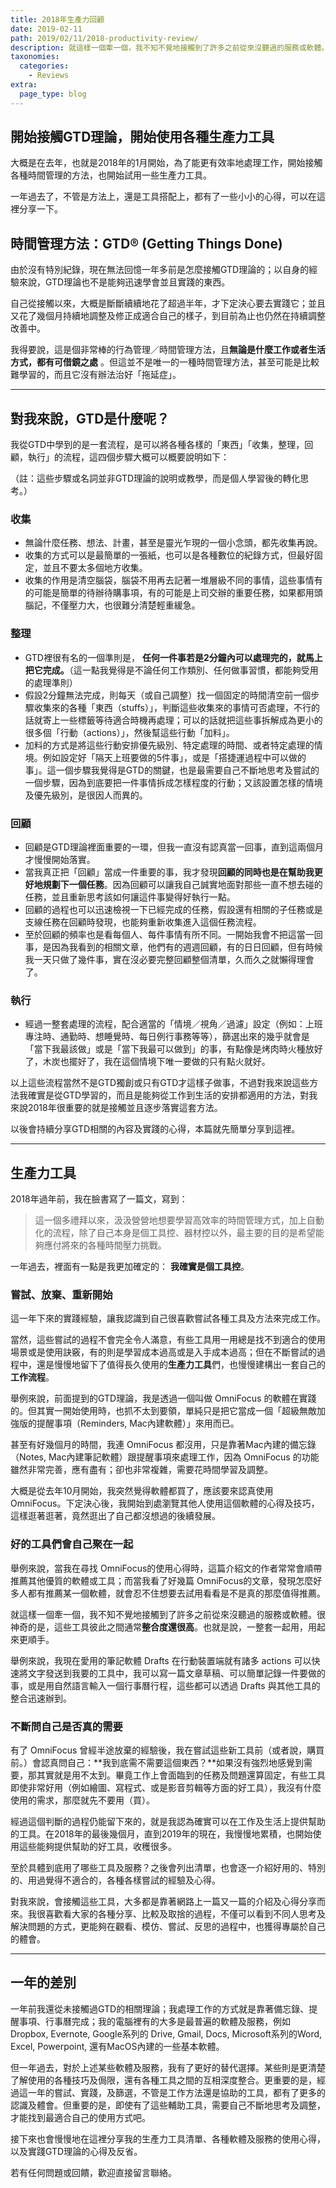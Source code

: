 ```yaml
---
title: 2018年生產力回顧
date: 2019-02-11
path: 2019/02/11/2018-productivity-review/
description: 就這樣一個牽一個，我不知不覺地接觸到了許多之前從來沒聽過的服務或軟體。很神奇的是，這些工具彼此之間通常整合度還很高。也就是說，一整套一起用，用起來更順手。
taxonomies:
  categories: 
    - Reviews
extra:
  page_type: blog
---
```


## 開始接觸GTD理論，開始使用各種生產力工具

大概是在去年，也就是2018年的1月開始，為了能更有效率地處理工作，開始接觸各種時間管理的方法，也開始試用一些生產力工具。

一年過去了，不管是方法上，還是工具搭配上，都有了一些小小的心得，可以在這裡分享一下。

<!-- more -->

## 時間管理方法：GTD® (Getting Things Done)

由於沒有特別紀錄，現在無法回憶一年多前是怎麼接觸GTD理論的；以自身的經驗來說，GTD理論也不是能夠迅速學會並且實踐的東西。

自己從接觸以來，大概是斷斷續續地花了超過半年，才下定決心要去實踐它；並且又花了幾個月持續地調整及修正成適合自己的樣子，到目前為止也仍然在持續調整改善中。

我得要說，這是個非常棒的行為管理／時間管理方法，且**無論是什麼工作或者生活方式，都有可借鏡之處** 。但這並不是唯一的一種時間管理方法，甚至可能是比較難學習的，而且它沒有辦法治好「拖延症」。

---

## 對我來說，GTD是什麼呢？

我從GTD中學到的是一套流程，是可以將各種各樣的「東西」「收集，整理，回顧，執行」的流程，這四個步驟大概可以概要說明如下：

（註：這些步驟或名詞並非GTD理論的說明或教學，而是個人學習後的轉化思考。）

### 收集
  - 無論什麼任務、想法、計畫，甚至是靈光乍現的一個小念頭，都先收集再說。
  - 收集的方式可以是最簡單的一張紙，也可以是各種數位的紀錄方式，但最好固定，並且不要太多個地方收集。
  - 收集的作用是清空腦袋，腦袋不用再去記著一堆層級不同的事情，這些事情有的可能是簡單的待辦待購事項，有的可能是上司交辦的重要任務，如果都用頭腦記，不僅壓力大，也很難分清楚輕重緩急。  
        
### 整理
  - GTD裡很有名的一個準則是， **任何一件事若是2分鐘內可以處理完的，就馬上把它完成。**（這一點我覺得是不論任何工作類別、任何做事習慣，都能夠受用的處理準則）
  - 假設2分鐘無法完成，則每天（或自己調整）找一個固定的時間清空前一個步驟收集來的各種「東西（stuffs）」，判斷這些收集來的事情可否處理，不行的話就寄上一些標籤等待適合時機再處理；可以的話就把這些事拆解成為更小的很多個「行動（actions）」，然後幫這些行動「加料」。
  - 加料的方式是將這些行動安排優先級別、特定處理的時間、或者特定處理的情境。例如設定好「隔天上班要做的5件事」，或是「搭捷運過程中可以做的事」。這一個步驟我覺得是GTD的關鍵，也是最需要自己不斷地思考及嘗試的一個步驟，因為到底要把一件事情拆成怎樣程度的行動；又該設置怎樣的情境及優先級別，是很因人而異的。  
        
### 回顧
  - 回顧是GTD理論裡面重要的一環，但我一直沒有認真當一回事，直到這兩個月才慢慢開始落實。
  - 當我真正把「回顧」當成一件重要的事，我才發現**回顧的同時也是在幫助我更好地規劃下一個任務**。因為回顧可以讓我自己誠實地面對那些一直不想去碰的任務，並且重新思考該如何讓這件事變得好執行一點。
  - 回顧的過程也可以迅速檢視一下已經完成的任務，假設還有相關的子任務或是支線任務在回顧時發現，也能夠重新收集進入這個任務流程。
  - 至於回顧的頻率也是看每個人、每件事情有所不同。一開始我會不把這當一回事，是因為我看到的相關文章，他們有的週週回顧，有的日日回顧，但有時候我一天只做了幾件事，實在沒必要完整回顧整個清單，久而久之就懶得理會了。  
        
### 執行
  - 經過一整套處理的流程，配合適當的「情境／視角／過濾」設定（例如：上班專注時、通勤時、想睡覺時、每日例行事務等等），篩選出來的幾乎就會是「當下我最該做」或是「當下我最可以做到」的事，有點像是烤肉時火種放好了，木炭也擺好了，我在這個情境下唯一要做的只有點火就好。  
        

以上這些流程當然不是GTD獨創或只有GTD才這樣子做事，不過對我來說這些方法我確實是從GTD學習的，而且是能夠從工作到生活的安排都適用的方法，對我來說2018年很重要的就是接觸並且逐步落實這套方法。

以後會持續分享GTD相關的內容及實踐的心得，本篇就先簡單分享到這裡。

---

## 生產力工具

2018年過年前，我在臉書寫了一篇文，寫到：

> 這一個多禮拜以來，汲汲營營地想要學習高效率的時間管理方式，加上自動化的流程，除了自己本身是個工具控、器材控以外，最主要的目的是希望能夠應付將來的各種時間壓力挑戰。

一年過去，裡面有一點是我更加確定的： **我確實是個工具控**。

### 嘗試、放棄、重新開始

這一年下來的實踐經驗，讓我認識到自己很喜歡嘗試各種工具及方法來完成工作。

當然，這些嘗試的過程不會完全令人滿意，有些工具用一用總是找不到適合的使用場景或是使用訣竅，有的則是學習成本過高或是入手成本過高；但在不斷嘗試的過程中，還是慢慢地留下了值得長久使用的**生產力工具**們，也慢慢建構出一套自己的**工作流程**。

舉例來說，前面提到的GTD理論，我是透過一個叫做 OmniFocus 的軟體在實踐的。但其實一開始使用時，也抓不太到要領，單純只是把它當成一個「超級無敵加強版的提醒事項（Reminders, Mac內建軟體）」來用而已。

甚至有好幾個月的時間，我連 OmniFocus 都沒用，只是靠著Mac內建的備忘錄（Notes, Mac內建筆記軟體）跟提醒事項來處理工作，因為 OmniFocus 的功能雖然非常完善，應有盡有；卻也非常複雜，需要花時間學習及調整。

大概是從去年10月開始，我突然覺得軟體都買了，應該要來認真使用 OmniFocus。下定決心後，我開始到處瀏覽其他人使用這個軟體的心得及技巧，這樣逛著逛著，竟然逛出了自己都沒想過的後續發展。

### 好的工具們會自己聚在一起

舉例來說，當我在尋找 OmniFocus的使用心得時，這篇介紹文的作者常常會順帶推薦其他優質的軟體或工具；而當我看了好幾篇 OmniFocus的文章，發現怎麼好多人都有推薦某一個軟體，就會忍不住想要去試用看看是不是真的那麼值得推薦。

就這樣一個牽一個，我不知不覺地接觸到了許多之前從來沒聽過的服務或軟體。很神奇的是，這些工具彼此之間通常**整合度還很高**。也就是說，一整套一起用，用起來更順手。

舉例來說，我現在愛用的筆記軟體 Drafts 在行動裝置端就有諸多 actions 可以快速將文字發送到我要的工具中，我可以寫一篇文章草稿、可以簡單記錄一件要做的事，或是用自然語言輸入一個行事曆行程，這些都可以透過 Drafts 與其他工具的整合迅速辦到。

### 不斷問自己是否真的需要

有了 OmniFocus 曾經半途放棄的經驗後，我在嘗試這些新工具前（或者說，購買前。）會認真問自己：**我到底需不需要這個東西？**如果沒有強烈地感覺到需要，那其實就是用不太到。畢竟工作上會面臨到的任務及問題還算固定，有些工具即使非常好用（例如繪圖、寫程式、或是影音剪輯等方面的好工具），我沒有什麼使用的需求，那麼就先不要用（買）。

經過這個判斷的過程仍能留下來的，就是我認為確實可以在工作及生活上提供幫助的工具。在2018年的最後幾個月，直到2019年的現在，我慢慢地累積，也開始使用這些能夠提供幫助的好工具，收穫很多。

至於具體到底用了哪些工具及服務？之後會列出清單，也會逐一介紹好用的、特別的、用過覺得不適合的，各種各樣嘗試的經驗及心得。

對我來說，會接觸這些工具，大多都是靠著網路上一篇又一篇的介紹及心得分享而來。我很喜歡看大家的各種分享、比較及取捨的過程，不僅可以看到不同人思考及解決問題的方式，更能夠在觀看、模仿、嘗試、反思的過程中，也獲得專屬於自己的體會。

---

## 一年的差別

一年前我還從未接觸過GTD的相關理論；我處理工作的方式就是靠著備忘錄、提醒事項、行事曆完成；我的電腦裡有的大多是最普遍的軟體及服務，例如 Dropbox, Evernote, Google系列的 Drive, Gmail, Docs, Microsoft系列的Word, Excel, Powerpoint, 還有MacOS內建的一些基本軟體。

但一年過去，對於上述某些軟體及服務，我有了更好的替代選擇。某些則是更清楚了解使用的各種技巧及侷限，還有各種工具之間的互相深度整合。更重要的是，經過這一年的嘗試、實踐，及篩選，不管是工作方法還是協助的工具，都有了更多的認識及體會。但重要的是，即使有了這些輔助工具，需要自己不斷地思考及調整，才能找到最適合自己的使用方式吧。

接下來也會慢慢地在這裡分享我的生產力工具清單、各種軟體及服務的使用心得，以及實踐GTD理論的心得及反省。

若有任何問題或回饋，歡迎直接留言聯絡。
